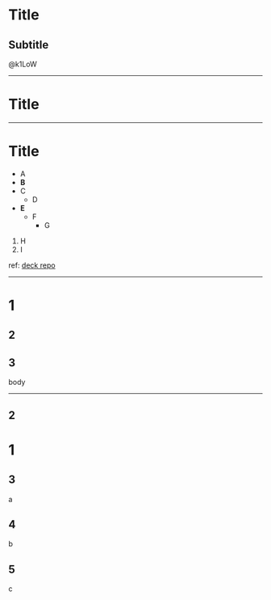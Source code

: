 # Title

## Subtitle

@k1LoW

<!-- {"layout":"title-1"} -->

---

# Title

<!-- 

comment

-->

<!-- comment -->

<!-- {"layout":"section-1"} -->

---

# Title

- A
- **B**
- C
    - D
- **E**
    - F
        - G
1. H
  2. I

ref: [deck repo](https://github.com/k1LoW/deck)

---

# 1

## 2

## 3

body

<!-- {"layout":"title-and-body-2"} -->

---

## 2

# 1

## 3

a

## 4

b

## 5

c

<!-- {"layout":"title-and-body-4"} -->

